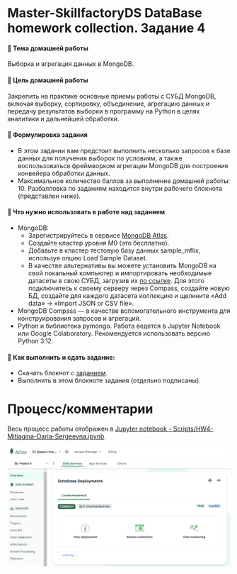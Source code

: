 # Master-SkillfactoryDS DataBase homework collection. Задание 4

#### 🌟 Тема домашней работы
Выборка и агрегация данных в MongoDB.
#### 🌟 Цель домашней работы
Закрепить на практике основные приемы работы с СУБД MongoDB, включая выборку, сортировку, объединение, агрегацию данных и передачу результатов выборки в программу на Python в целях аналитики и дальнейшей обработки.
#### 🌟 Формулировка задания
- В этом задании вам предстоит выполнить несколько запросов к базе данных для получения выборок по условиям, а также воспользоваться фреймворком агрегации MongoDB для построения конвейера обработки данных.
- Максимальное количество баллов за выполнение домашней работы: 10. Разбалловка по заданиям находится внутри рабочего блокнота (представлен ниже).
#### 🌟 Что нужно использовать в работе над заданием
- MongoDB:
   - Зарегистрируйтесь в сервисе [MongoDB Atlas](https://www.mongodb.com/atlas/database).
   - Создайте кластер уровня M0 (это бесплатно).
   - Добавьте в кластер тестовую базу данных sample_mflix, используя опцию Load Sample Dataset.
   - В качестве альтернативы вы можете установить MongoDB на свой локальный компьютер и импортировать необходимые датасеты в свою СУБД, загрузив их [по ссылке](https://github.com/neelabalan/mongodb-sample-dataset/tree/main/sample_mflix). Для этого подключитесь к своему серверу через Compass, создайте новую БД, создайте для каждого датасета коллекцию и щелкните «Add data» → «Import JSON or CSV file».
- MongoDB Compass — в качестве вспомогательного инструмента для конструирования запросов и агрегаций.
- Python и библиотека pymongo. Работа ведется в Jupyter Notebook или Google Colaboratory. Рекомендуется использовать версию Python 3.12.
#### 🌟 Как выполнить и сдать задание:
- Скачать блокнот с [заданием](https://lms.skillfactory.ru/asset-v1:SkillFactory+MFTIDS+SEP2023+type@asset+block@Выборка_и_агрегация_данных_в_MongoDB.ipynb).
- Выполнить в этом блокноте задания (отдельно подписаны).

# Процесс/комментарии

Весь процесс работы отображен в [Jupyter notebook - Scripts/HW4-Mitiagina-Daria-Sergeevna.ipynb](https://github.com/381706-1Mityagina/Master-SkillfactoryDS/tree/master/DataBase/HW4-Mitiagina-Daria-Sergeevna/Scripts/HW4-Mitiagina-Daria-Sergeevna.ipynb).

![Mongo DB screenshot](https://github.com/381706-1Mityagina/Master-SkillfactoryDS/blob/master/DataBase/HW4-Mitiagina-Daria-Sergeevna/Diagrams-scrinshots/mongodb.png)
